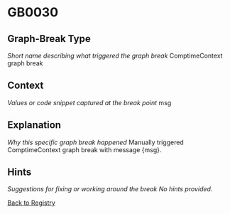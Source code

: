 # GB0030

## Graph-Break Type
*Short name describing what triggered the graph break*
ComptimeContext graph break

## Context
*Values or code snippet captured at the break point*
msg

## Explanation
*Why this specific graph break happened*
Manually triggered ComptimeContext graph break with message {msg}.

## Hints
*Suggestions for fixing or working around the break*
*No hints provided.*



[Back to Registry](../index.md)
